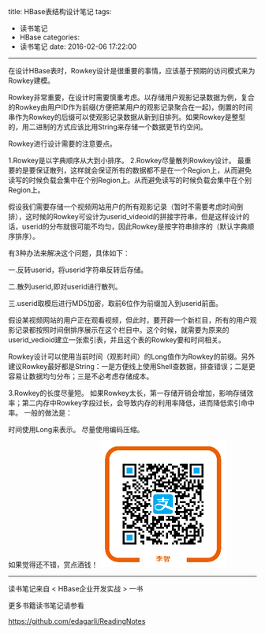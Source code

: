 title: HBase表结构设计笔记
tags:
  - 读书笔记
  - HBase
categories:
  - 读书笔记
date: 2016-02-06 17:22:00
---
在设计HBase表时，Rowkey设计是很重要的事情，应该基于预期的访问模式来为Rowkey建模。

Rowkey非常重要，在设计时需要慎重考虑。以存储用户观影记录数据为例，复合的Rowkey由用户ID作为前缀(方便把某用户的观影记录聚合在一起)，倒置的时间串作为Rowkey的后缀可以使观影记录数据从新到旧排列。如果Rowkey是整型的，用二进制的方式应该比用String来存储一个数据更节约空间。

Rowkey进行设计需要的注意要点。

1.Rowkey是以字典顺序从大到小排序。
2.Rowkey尽量散列Rowkey设计。
最重要的是要保证散列，这样就会保证所有的数据都不是在一个Region上，从而避免读写的时候负载会集中在个别Region上。从而避免读写的时候负载会集中在个别Region上。

假设我们需要存储一个视频网站用户的所有观影记录（暂时不需要考虑时间倒排），这时候的Rowkey可设计为userid_videoid的拼接字符串，但是这样设计的话，userid的分布就很可能不均匀，因此Rowkey是按字符串排序的（默认字典顺序排序）。

有3种办法来解决这个问题，具体如下：

一.反转userid，将userid字符串反转后存储。

二.散列userid,即对userid进行散列。

三.userid取模后进行MD5加密，取前6位作为前缀加入到userid前面。

假设某视频网站的用户正在观看视频，但此时，要开辟一个新栏目，所有的用户观影记录都按照时间倒排序展示在这个栏目中。这个时候，就需要为原来的userid_vedioid建立一张索引表，并且这个表的Rowkey要和时间相关。

Rowkey设计可以使用当前时间（观影时间）的Long值作为Rowkey的前缀。另外建议Rowkey最好都是String：一是方便线上使用Shell查数据，排查错误；二是更容易让数据均匀分布；三是不必考虑存储成本。

3.Rowkey的长度尽量短。
如果Rowkey太长，第一存储开销会增加，影响存储效率；第二内存中Rowkey字段过长，会导致内存的利用率降低，进而降低索引命中率。
一般的做法是：

时间使用Long来表示。
尽量使用编码压缩。


如果觉得还不错，赏点酒钱！
![](/images/aex068188cqwy9xbxa3oc07.png)

---------
读书笔记来自 < HBase企业开发实战 > 一书


更多书籍读书笔记请参看

https://github.com/edagarli/ReadingNotes
